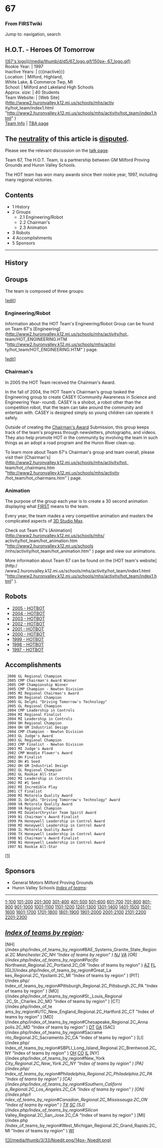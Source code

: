 # 67

### From FIRSTwiki

Jump to: navigation, search

H.O.T. - Heroes Of Tomorrow  
---  
[![67's logo](/media/thumb/d/d5/67_logo.gif/150px-
67_logo.gif)](/index.php/Image:67_logo.gif "67's logo" )  
Rookie Year: | 1997  
Inactive Years: | {{{inactive}}}  
Location: | Milford, Highland,  
White Lake, &amp; Commerce Twp, MI  
School: | Milford and Lakeland High Schools  
Approx. size: | 40 Students  
Team Website: | [Web Site](http://www2.huronvalley.k12.mi.us/schools/mhs/activ
ity/hot_team/index1.html
"http://www2.huronvalley.k12.mi.us/schools/mhs/activity/hot_team/index1.html"
)  
[Team Info](https://my.usfirst.org/myarea/index.lasso?page=teaminfo&team=67
"https://my.usfirst.org/myarea/index.lasso?page=teaminfo&team=67" ) | [TBA
page](http://www.thebluealliance.net/tbatv/team.php?team=67
"http://www.thebluealliance.net/tbatv/team.php?team=67" )  
  
  

**The [neutrality](http://www.wikipedia.org/wiki/Neutral_Point_of_View "wikipedia:Neutral_Point_of_View" ) of this article is [disputed](http://www.wikipedia.org/wiki/NPOV_dispute "wikipedia:NPOV_dispute" ).**  
---  
Please see the relevant discussion on the [talk page](/index.php/Talk:67
"Talk:67" ).  
  
  
Team 67, The H.O.T. Team, is a partnership between GM Milford Proving Grounds
and Huron Valley Schools.

The HOT team has won many awards since their rookie year, 1997, including many
regional victories.

## Contents

  * 1 History
  * 2 Groups
    * 2.1 Engineering/Robot
    * 2.2 Chairman's
    * 2.3 Animation
  * 3 Robots
  * 4 Accomplishments
  * 5 Sponsors  
---  
  

##  History


##  Groups

The team is composed of three groups:

[[edit](/index.php?title=67&action=edit&section=3 "Edit section:
Engineering/Robot" )]

###  Engineering/Robot

Information about the HOT Team's Engineering/Robot Group can be found on Team
67's [Engineering](http://www2.huronvalley.k12.mi.us/schools/mhs/activity/hot_
team/HOT_ENGINEERING.HTM "http://www2.huronvalley.k12.mi.us/schools/mhs/activi
ty/hot_team/HOT_ENGINEERING.HTM" ) page.

[[edit](/index.php?title=67&action=edit&section=4 "Edit section: Chairman's"
)]

###  Chairman's

In 2005 the HOT Team received the Chairman's Award.

In the fall of 2004, the HOT Team's Chairman's group tasked the Engineering
group to create CASEY (Community Awareness in Science and Engineering Year-
round). CASEY is a shobot, a robot other than the competition robot, that the
team can take around the community and entertain with. CASEY is designed
simply so young children can operate it safely.

Outside of creating the [Chairman's Award](/index.php/Chairman%27s_Award
"Chairman's Award" ) Submission, this group keeps track of the team's progress
through newsletters, photographs, and videos. They also help promote HOT in
the community by involving the team in such things as an adopt a road program
and the Huron River clean-up.

To learn more about Team 67's Chairman's group and team overall, please visit
their [Chairman's](http://www2.huronvalley.k12.mi.us/schools/mhs/activity/hot_
team/hot_chairmans.htm "http://www2.huronvalley.k12.mi.us/schools/mhs/activity
/hot_team/hot_chairmans.htm" ) page.


###  Animation

The purpose of the group each year is to create a 30 second animation
displaying what [FIRST](/index.php/FIRST "FIRST" ) means to the team.

Every year, the team mades a very competitive animation and masters the
complicated aspects of [3D Studio Max](/index.php/3D_Studio_Max "3D Studio
Max" ).

Check out Team 67's [Animation](http://www2.huronvalley.k12.mi.us/schools/mhs/
activity/hot_team/hot_animation.htm "http://www2.huronvalley.k12.mi.us/schools
/mhs/activity/hot_team/hot_animation.htm" ) page and view our animations.

  
More information about Team 67 can be found on the [HOT team's website](http:/
/www2.huronvalley.k12.mi.us/schools/mhs/activity/hot_team/index1.html
"http://www2.huronvalley.k12.mi.us/schools/mhs/activity/hot_team/index1.html"
).


##  Robots

  * [2005 - HOTBOT](/index.php?title=67_in_2005&action=edit "67 in 2005" )
  * [2004 - HOTBOT](/index.php?title=67_in_2004&action=edit "67 in 2004" )
  * [2003 - HOTBOT](/index.php?title=67_in_2003&action=edit "67 in 2003" )
  * [2002 - HOTBOT](/index.php?title=67_in_2002&action=edit "67 in 2002" )
  * [2001 - HOTBOT](/index.php?title=67_in_2001&action=edit "67 in 2001" )
  * [2000 - HOTBOT](/index.php?title=67_in_2000&action=edit "67 in 2000" )
  * [1999 - HOTBOT](/index.php?title=67_in_1999&action=edit "67 in 1999" )
  * [1998 - HOTBOT](/index.php?title=67_in_1998&action=edit "67 in 1998" )
  * [1997 - HOTBOT](/index.php?title=67_in_1997&action=edit "67 in 1997" )


##  Accomplishments

    
    
     2006 GL Regional Champion
     2005 CMP Chairman's Award Winner
     2005 CMP Championship Winner
     2005 CMP Champion - Newton Division
     2005 MI Regional Chairman's Award
     2005 OH Regional Champion
     2005 GL Delphi "Driving Tomorrow's Technology"
     2005 GL Regional Champion
     2004 CMP Leadership in Controls
     2004 MI Regional Finalist
     2004 MI Leadership in Controls
     2004 OH Regional Champion
     2004 OH GM Industrial Design
     2004 CMP Champion - Newton Division
     2003 GL Judge's Award
     2003 GL Regional Champion
     2003 CMP Finalist - Newton Division
     2003 MI Judge's Award
     2002 CMP Woodie Flower's Award
     2002 OH Finalist
     2002 OH #1 Seed
     2002 OH GM Industrial Design
     2002 GL Regional Champion
     2002 GL Rookie All-Star
     2002 MI Leadership in Controls
     2002 MI #1 Seed
     2002 MI Incredible Play
     2001 CT Finalist
     2000 MI Motorola Quality Award
     2000 IL Delphi "Driving Tomorrow's Technology" Award
     2000 VA Motorola Quality Award
     2000 VA Regional Champion
     1999 MI DaimlerChrysler Team Spirit Award
     1999 N1 Chairman's Award Finalist
     1999 PA Honeywell Leadership in Control Award
     1998 MI Honeywell Leadership in Control Award
     1998 IL Motorola Quality Award
     1998 TX Honeywell Leadership in Control Award
     1998 N1 Chairman's Award Finalist
     1998 N1 Honeywell Leadership in Control Award
     1997 N1 Rookie All-Star
    

[[1]](http://www.usfirst.org/ "http://www.usfirst.org/" )


##  Sponsors

  * General Motors Milford Proving Grounds 
  * Huron Valley Schools 
_[Index of teams](/index.php/Index_of_teams "Index of teams" ):_  
---  
  
[1-100](/index.php/Index_of_teams#1-100 "Index of teams" )
[101-200](/index.php/Index_of_teams#101-200 "Index of teams" )
[201-300](/index.php/Index_of_teams#201-300 "Index of teams" )
[301-400](/index.php/Index_of_teams#301-400 "Index of teams" )
[401-500](/index.php/Index_of_teams#401-500 "Index of teams" )
[501-600](/index.php/Index_of_teams#501-600 "Index of teams" )
[601-700](/index.php/Index_of_teams#601-700 "Index of teams" )
[701-800](/index.php/Index_of_teams#701-800 "Index of teams" )
[801-900](/index.php/Index_of_teams#801-900 "Index of teams" )
[901-1000](/index.php/Index_of_teams#901-1000 "Index of teams" )
[1001-1100](/index.php/Index_of_teams#1001-1100 "Index of teams" )
[1101-1200](/index.php/Index_of_teams#1101-1200 "Index of teams" )
[1201-1300](/index.php/Index_of_teams#1201-1300 "Index of teams" )
[1301-1400](/index.php/Index_of_teams#1301-1400 "Index of teams" )
[1401-1500](/index.php/Index_of_teams#1401-1500 "Index of teams" )
[1501-1600](/index.php/Index_of_teams#1501-1600 "Index of teams" )
[1601-1700](/index.php/Index_of_teams#1601-1700 "Index of teams" )
[1701-1800](/index.php/Index_of_teams#1701-1800 "Index of teams" )
[1801-1900](/index.php/Index_of_teams#1801-1900 "Index of teams" )
[1901-2000](/index.php/Index_of_teams#1901-2000 "Index of teams" )
[2001-2100](/index.php/Index_of_teams#2001-2100 "Index of teams" )
[2101-2200](/index.php/Index_of_teams#2101-2200 "Index of teams" )
[2201-2300](/index.php/Index_of_teams#2201-2300 "Index of teams" )  
  
  

_[Index of teams by region](/index.php/Index_of_teams_by_region "Index of
teams by region" ):_  
---  
  
[NH](/index.php/Index_of_teams_by_region#BAE_Systems_Granite_State_Regional.2C
_Manchester.2C_NH "Index of teams by region" )
[NJ](/index.php/Index_of_teams_by_region#New_Jersey_Regional.2C_Trenton.2C_NJ
"Index of teams by region" )
[VA](/index.php/Index_of_teams_by_region#NASA.2FVCU_Regional.2C_Richmond.2C_VA
"Index of teams by region" ) [OR](/index.php/Index_of_teams_by_region#Pacific_
Northwest_Regional.2C_Portland.2C_OR "Index of teams by region" )
[AZ](/index.php/Index_of_teams_by_region#Arizona_Regional.2C_Phoenix.2C_AZ
"Index of teams by region" )
[FL](/index.php/Index_of_teams_by_region#Florida_Regional.2C_Orlando.2C_FL
"Index of teams by region" ) [GL](/index.php/Index_of_teams_by_region#Great_La
kes_Regional.2C_Ypsilanti.2C_MI "Index of teams by region" ) [PIT](/index.php/
Index_of_teams_by_region#Pittsburgh_Regional.2C_Pittsburgh.2C_PA "Index of
teams by region" ) [MO](/index.php/Index_of_teams_by_region#St._Louis_Regional
.2C_St._Charles.2C_MO "Index of teams by region" ) [CT](/index.php/Index_of_te
ams_by_region#UTC_New_England_Regional.2C_Hartford.2C_CT "Index of teams by
region" ) [MD](/index.php/Index_of_teams_by_region#Chesapeake_Regional.2C_Anna
polis.2C_MD "Index of teams by region" )
[DT](/index.php/Index_of_teams_by_region#Detroit_Regional.2C_Detroit.2C_MI
"Index of teams by region" )
[GA](/index.php/Index_of_teams_by_region#Peachtree_Regional.2C_Duluth.2C_GA
"Index of teams by region" ) [SAC](/index.php/Index_of_teams_by_region#Sacrame
nto_Regional.2C_Sacramento.2C_CA "Index of teams by region" ) [LI](/index.php/
Index_of_teams_by_region#SBPLI_Long_Island_Regional.2C_Brentwood.2C_NY "Index
of teams by region" )
[OH](/index.php/Index_of_teams_by_region#Buckeye_Regional.2C_Cleveland.2C_OH
"Index of teams by region" )
[CO](/index.php/Index_of_teams_by_region#Colorado_Regional.2C_Denver.2C_CO
"Index of teams by region" )
[IL](/index.php/Index_of_teams_by_region#Midwest_Regional.2C_Evanston.2C_IL
"Index of teams by region" ) [NY](/index.php/Index_of_teams_by_region#New_York
_City_Regional.2C_New_York.2C_NY "Index of teams by region" ) [PA](/index.php/
Index_of_teams_by_region#Philadelphia_Regional.2C_Philadelphia.2C_PA "Index of
teams by region" ) [CA](/index.php/Index_of_teams_by_region#Southern_Californi
a_Regional.2C_Los_Angeles.2C_CA "Index of teams by region" ) [ON](/index.php/I
ndex_of_teams_by_region#Canadian_Regional.2C_Mississauga.2C_ON "Index of teams
by region" )
[TX](/index.php/Index_of_teams_by_region#Lone_Star_Regional.2C_Houston.2C_TX
"Index of teams by region" )
[SC](/index.php/Index_of_teams_by_region#Palmetto_Regional.2C_Columbia.2C_SC
"Index of teams by region" ) [SJ](/index.php/Index_of_teams_by_region#Silicon_
Valley_Regional.2C_San_Jose.2C_CA "Index of teams by region" ) [MI](/index.php
/Index_of_teams_by_region#West_Michigan_Regional.2C_Grand_Rapids.2C_MI "Index
of teams by region" )
[WI](/index.php/Index_of_teams_by_region#Wisconsin_Regional.2C_Milwaukee.2C_WI
"Index of teams by region" )  
  
  

[![](/media/thumb/3/33/Noedit.png/14px-
Noedit.png)](/index.php/Image:Noedit.png "" )

